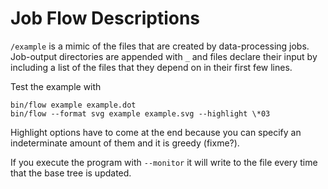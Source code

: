 # Job Flow Descriptions

`/example` is a mimic of the files that are created by data-processing jobs. Job-output directories are appended with `_` and files declare their input by including a list of the files that they depend on in their first few lines.

Test the example with

    bin/flow example example.dot
    bin/flow --format svg example example.svg --highlight \*03

Highlight options have to come at the end because you can specify an indeterminate amount of them and it is greedy (fixme?).

If you execute the program with `--monitor` it will write to the file every time that the base tree is updated.
